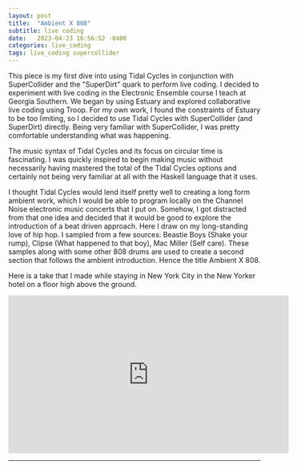 ```yaml
---
layout: post
title:  "Ambient X 808"
subtitle: live coding
date:   2023-04-23 16:56:52 -0400
categories: live_coding
tags: live_coding supercollider
---
```

This piece is my first dive into using Tidal Cycles in conjunction with SuperCollider and the "SuperDirt" quark to perform live coding. I decided to experiment with live coding in the Electronic Ensemble course I teach at Georgia Southern. We began by using Estuary and explored collaborative live coding using Troop. For my own work, I found the constraints of Estuary to be too limiting, so I decided to use Tidal Cycles with SuperCollider (and SuperDirt) directly. Being very familiar with SuperCollider, I was pretty comfortable understanding what was happening.

The music syntax of Tidal Cycles and its focus on circular time is fascinating. I was quickly inspired to begin making music without necessarily having mastered the total of the Tidal Cycles options and certainly not being very familiar at all with the Haskell language that it uses. 

I thought Tidal Cycles would lend itself pretty well to creating a long form ambient work, which I would be able to program locally on the Channel Noise electronic music concerts that I put on. Somehow, I got distracted from that one idea and decided that it would be good to explore the introduction of a beat driven approach. Here I draw on my long-standing love of hip hop. I sampled from a few sources: Beastie Boys (Shake your rump), Clipse (What happened to that boy), Mac Miller (Self care). These samples along with some other 808 drums are used to create a second section that follows the ambient introduction. Hence the title Ambient X 808. 

Here is a take that I made while staying in New York City in the New Yorker hotel on a floor high above the ground. 

<iframe width="560" height="315" src="https://www.youtube.com/embed/zGWQNOQu6WU" title="YouTube video player" frameborder="0" allow="accelerometer; autoplay; clipboard-write; encrypted-media; gyroscope; picture-in-picture; web-share" allowfullscreen></iframe>

---
<br>